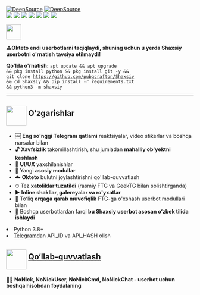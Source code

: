 <a href="https://deepsource.io/gh/pubgcrafton/Shaxsiy/?ref=repository-badge"><img src="https://deepsource.io/gh/pubgcrafton/Shaxsiy.svg/?label=active+issues&show_trend=true&token=IPVI_QX-cSuQSVeVl8cb5PLt" alt="DeepSource"></a>
<a href="https://deepsource.io/gh/pubgcrafton/Shaxsiy/?ref=repository-badge"><img src="https://deepsource.io/gh/pubgcrafton/Shaxsiy.svg/?label=resolved+issues&show_trend=true&token=IPVI_QX-cSuQSVeVl8cb5PLt" alt="DeepSource"></a><br>
<a href="https://www.codacy.com/gh/pubgcrafton/Shaxsiy/dashboard?utm_source=github.com&amp;utm_medium=referral&amp;utm_content=pubgcrafton/Shaxsiy&amp;utm_campaign=Badge_Grade"><img src="https://app.codacy.com/project/badge/Grade/97e3ea868f9344a5aa6e4d874f83db14"/></a>
<a href="#"><img src="https://img.shields.io/github/languages/code-size/pubgcrafton/Shaxsiy"/></a>
<a href="#"><img src="https://img.shields.io/github/issues-raw/pubgcrafton/Shaxsiy"/></a>
<a href="#"><img src="https://img.shields.io/github/license/pubgcrafton/Shaxsiy"/></a>
<a href="#"><img src="https://img.shields.io/github/commit-activity/m/pubgcrafton/Shaxsiy"/></a>
<a href="#"><img src="https://img.shields.io/github/forks/pubgcrafton/Shaxsiy?style=flat"/></a>
<a href="#"><img src="https://img.shields.io/github/stars/pubgcrafton/Shaxsiy"/></a>

<a href="https://cloud.okteto.com/#/deploy?repository=https://github.com/pubgcrafton/Shaxsiy"><img src="https://user-images.githubusercontent.com/36935426/167272305-91fd67c9-c3fc-4b4b-8a73-c35e57c8fcc5.png" height="40"></a>

<b>⚠️Okteto endi userbotlarni taqiqlaydi, shuning uchun u yerda Shaxsiy userbotni o'rnatish tavsiya etilmaydi! </b>

<b>Qo'lda o'rnatish:</b>
<code>apt update && apt upgrade && pkg install python && pkg install git -y && git clone https://github.com/pubgcrafton/Shaxsiy && cd Shaxsiy && pip install -r requirements.txt && python3 -m shaxsiy</code>


<hr>
<h2><img src="https://github.com/hikariatama/assets/raw/master/35-edit-flat.webp" height="54" align="middle"> O‘zgarishlar</h2>

<ul>
	<li>🆕 <b>Eng so'nggi Telegram qatlami</b> reaktsiyalar, video stikerlar va boshqa narsalar bilan</li>
	<li>🔓 <b>Xavfsizlik</b> takomillashtirish, shu jumladan <b>mahalliy ob'yektni keshlash</b></li>
	<li>🎨 <b>UI/UX</b> yaxshilanishlar</li>
	<li>📼 Yangi <b>asosiy modullar</b></li>
	<li>☁️ <b>Okteto</b> bulutni joylashtirishni qo'llab-quvvatlash</li>
	<li>⏱ Tez <b>xatoliklar tuzatildi</b> (rasmiy FTG va GeekTG bilan solishtirganda)</li>
	<li>▶️ <b>Inline shakllar, galereyalar va ro'yxatlar</b></li>
	<li>🔁 Toʻliq <b>orqaga qarab muvofiqlik</b> FTG-ga o'xshash userbot modullari bilan</li>
        <li>🔰 Boshqa userbotlardan farqi <b>bu Shaxsiy userbot asosan o‘zbek tilida ishlaydi</b></li>
</ul>
	<li>Python 3.8+</li>
	<li><a href="https://my.telegram.org/apps" color="#2594cb">Telegram</a>dan API_ID va API_HASH  olish</li>
</ul>
<h2 border="none"><img src="https://github.com/hikariatama/assets/raw/master/981-consultation-flat.webp" height="54" align="middle"> <a href="https://t.me/shaxsiy_guruh_007">Qo‘llab-quvvatlash</a></h2>

	
<b>👨‍👦 NoNick, NoNickUser, NoNickCmd, NoNickChat - userbot uchun boshqa hisobdan foydalaning</b>
